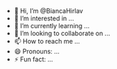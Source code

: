 - 👋 Hi, I’m @BiancaHirlav
- 👀 I’m interested in ...
- 🌱 I’m currently learning ...
- 💞️ I’m looking to collaborate on ...
- 📫 How to reach me ...
- 😄 Pronouns: ...
- ⚡ Fun fact: ...

<!---
BiancaHirlav/BiancaHirlav is a ✨ special ✨ repository because its `README.md` (this file) appears on your GitHub profile.
You can click the Preview link to take a look at your changes.
--->
